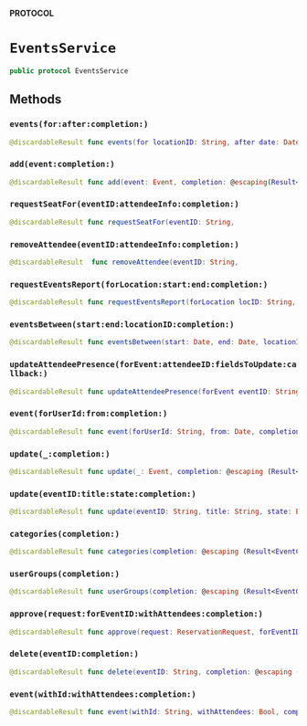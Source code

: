 **PROTOCOL**

# `EventsService`

```swift
public protocol EventsService
```

## Methods
### `events(for:after:completion:)`

```swift
@discardableResult func events(for locationID: String, after date: Date, completion: @escaping (Result<EventFilterResults, Error>) -> ()) -> BCGAPICore.Operation?
```

### `add(event:completion:)`

```swift
@discardableResult func add(event: Event, completion: @escaping(Result<CreateEventResult, Error>) -> Void) -> BCGAPICore.Operation?
```

### `requestSeatFor(eventID:attendeeInfo:completion:)`

```swift
@discardableResult func requestSeatFor(eventID: String,
```

### `removeAttendee(eventID:attendeeInfo:completion:)`

```swift
@discardableResult  func removeAttendee(eventID: String,
```

### `requestEventsReport(forLocation:start:end:completion:)`

```swift
@discardableResult func requestEventsReport(forLocation locID: String, start: Date, end: Date, completion: @escaping (Result<Data, Error>) -> ()) -> BCGAPICore.Operation?
```

### `eventsBetween(start:end:locationID:completion:)`

```swift
@discardableResult func eventsBetween(start: Date, end: Date, locationID: String, completion: @escaping (Result<EventFilterResults, Error>) -> ()) -> BCGAPICore.Operation?
```

### `updateAttendeePresence(forEvent:attendeeID:fieldsToUpdate:callback:)`

```swift
@discardableResult func updateAttendeePresence(forEvent eventID: String,
```

### `event(forUserId:from:completion:)`

```swift
@discardableResult func event(forUserId: String, from: Date, completion: @escaping (Result<EventResults, Error>) -> ()) -> BCGAPICore.Operation?
```

### `update(_:completion:)`

```swift
@discardableResult func update(_: Event, completion: @escaping (Result<UpdateEventResult, Error>) -> Void) -> BCGAPICore.Operation?
```

### `update(eventID:title:state:completion:)`

```swift
@discardableResult func update(eventID: String, title: String, state: Event.State, completion: @escaping (Result<UpdateEventResult, Error>) -> Void) -> BCGAPICore.Operation?
```

### `categories(completion:)`

```swift
@discardableResult func categories(completion: @escaping (Result<EventCategoryResult, Error>) -> Void) -> BCGAPICore.Operation?
```

### `userGroups(completion:)`

```swift
@discardableResult func userGroups(completion: @escaping (Result<EventGroupsResult, Error>) -> Void) -> BCGAPICore.Operation?
```

### `approve(request:forEventID:withAttendees:completion:)`

```swift
@discardableResult func approve(request: ReservationRequest, forEventID: String, withAttendees: Bool, completion: @escaping (Result<ApproveAttendeeResult, Error>) -> Void) -> BCGAPICore.Operation?
```

### `delete(eventID:completion:)`

```swift
@discardableResult func delete(eventID: String, completion: @escaping (Result<DeleteEventResponse, Error>) -> Void) -> BCGAPICore.Operation?
```

### `event(withId:withAttendees:completion:)`

```swift
@discardableResult func event(withId: String, withAttendees: Bool, completion: @escaping (Result<FetchEventResults, Error>) -> Void) -> BCGAPICore.Operation?
```
